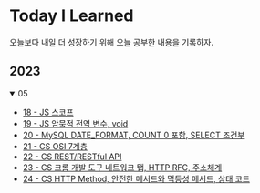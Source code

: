# Today I Learned

오늘보다 내일 더 성장하기 위해 오늘 공부한 내용을 기록하자.

## 2023

<details open>
<summary>05</summary>

- [18 - JS 스코프](./23/05/18.md)
- [19 - JS 암묵적 전역 변수, void](./23/05/19.md)
- [20 - MySQL DATE_FORMAT, COUNT 0 포함, SELECT 조건부](./23/05/20.md)
- [21 - CS OSI 7계층](./23/05/21.md)
- [22 - CS REST/RESTful API](./23/05/22.md)
- [23 - CS 크롬 개발 도구 네트워크 탭, HTTP RFC, 주소체계](./23/05/23.md)
- [24 - CS HTTP Method, 안전한 메서드와 멱등성 메서드, 상태 코드](./23/05/24.md)

</details>
